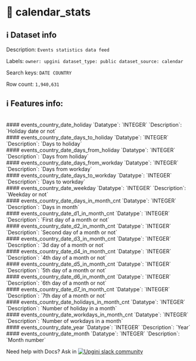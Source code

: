 # 📖 calendar_stats 
## ℹ️ Dataset info 
Description: `Events statistics data feed` 

Labels: ` owner: upgini ` &nbsp;` dataset_type: public ` &nbsp;` dataset_source: calendar ` &nbsp;

Search keys: 
` DATE ` &nbsp;` COUNTRY ` &nbsp;

Row count: `1,940,631` 

## ℹ️ Features info:
<br/>
#### events_country_date_holiday
`Datatype`: `INTEGER` 
`Description`: `Holiday date or not`<br/>
#### events_country_date_days_to_holiday
`Datatype`: `INTEGER` 
`Description`: `Days to holiday`<br/>
#### events_country_date_days_from_holiday
`Datatype`: `INTEGER` 
`Description`: `Days from holiday`<br/>
#### events_country_date_days_from_workday
`Datatype`: `INTEGER` 
`Description`: `Days from workday`<br/>
#### events_country_date_days_to_workday
`Datatype`: `INTEGER` 
`Description`: `Days to workday`<br/>
#### events_country_date_weekday
`Datatype`: `INTEGER` 
`Description`: `Weekday or not`<br/>
#### events_country_date_days_in_month_cnt
`Datatype`: `INTEGER` 
`Description`: `Days in month`<br/>
#### events_country_date_d1_in_month_cnt
`Datatype`: `INTEGER` 
`Description`: `First day of a month or not`<br/>
#### events_country_date_d2_in_month_cnt
`Datatype`: `INTEGER` 
`Description`: `Second day of a month or not`<br/>
#### events_country_date_d3_in_month_cnt
`Datatype`: `INTEGER` 
`Description`: `3d day of a month or not`<br/>
#### events_country_date_d4_in_month_cnt
`Datatype`: `INTEGER` 
`Description`: `4th day of a month or not`<br/>
#### events_country_date_d5_in_month_cnt
`Datatype`: `INTEGER` 
`Description`: `5th day of a month or not`<br/>
#### events_country_date_d6_in_month_cnt
`Datatype`: `INTEGER` 
`Description`: `6th day of a month or not`<br/>
#### events_country_date_d7_in_month_cnt
`Datatype`: `INTEGER` 
`Description`: `7th day of a month or not`<br/>
#### events_country_date_holidays_in_month_cnt
`Datatype`: `INTEGER` 
`Description`: `Number of holiday in a month`<br/>
#### events_country_date_workdays_in_month_cnt
`Datatype`: `INTEGER` 
`Description`: `Number of workdays in a month`<br/>
#### events_country_date_year
`Datatype`: `INTEGER` 
`Description`: `Year`<br/>
#### events_country_date_month
`Datatype`: `INTEGER` 
`Description`: `Month number`


Need help with Docs? Ask in <a href="https://4mlg.short.gy/join-upgini-community"><img alt="Upgini slack community" src="https://img.shields.io/badge/slack-@upgini-orange.svg?logo=slack"></a>